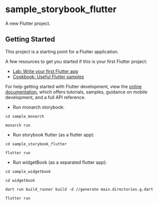 # sample_storybook_flutter

A new Flutter project.

## Getting Started

This project is a starting point for a Flutter application.

A few resources to get you started if this is your first Flutter project:

- [Lab: Write your first Flutter app](https://docs.flutter.dev/get-started/codelab)
- [Cookbook: Useful Flutter samples](https://docs.flutter.dev/cookbook)

For help getting started with Flutter development, view the
[online documentation](https://docs.flutter.dev/), which offers tutorials,
samples, guidance on mobile development, and a full API reference.

- Run monarch storybook:
```
cd sample_monarch

monarch run
```

- Run storybook flutter (as a flutter app):
```
cd sample_storybook_flutter

flutter run
```

- Run widgetBook (as a separated flutter app): 
```
cd sample_widgetbook

cd widgetbook

dart run build_runner build -d //generate main.directories.g.dart

flutter run
```